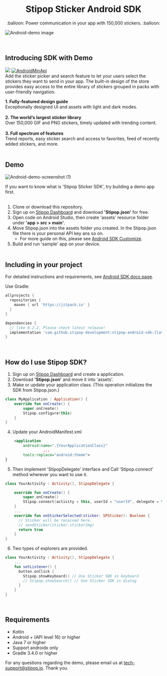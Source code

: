 <h1 align="center">Stipop Sticker Android SDK</h1>
<p align="center">
:balloon: Power communication in your app with 150,000 stickers. :balloon:</br>

![Android-demo image](https://user-images.githubusercontent.com/42525347/139039262-2fc7a0d2-d000-4848-b7be-eee2beede9f8.png)

</p>
</br>

## Introducing SDK with Demo
[![](https://jitpack.io/v/stipop-development/stipop-android-sdk.svg)](https://jitpack.io/#stipop-development/stipop-android-sdk)
<a href="https://android-arsenal.com/api?level=16"><img alt="AndroidMinApi" src="https://img.shields.io/badge/API-16%2B-brightgreen.svg?style=flat"/></a></br>
Add the sticker picker and search feature to let your users select the stickers they want to send in your app. The built-in design of the store provides easy access to the entire library of stickers grouped in packs with user-friendly navigation.

**1. Fully-featured design guide** <br/>
Exceptionally designed UI and assets with light and dark modes.<br/><br/>
**2. The world’s largest sticker library** <br/>
Over 150,000 GIF and PNG stickers, timely updated with trending content.<br/><br/>
**3. Full spectrum of features** <br/>
Trend reports, easy sticker search and access to favorites, feed of recently added stickers, and more.<br/><br/>


Demo
--------
<p align="center">
      
![Android-demo-screenshot (1)](https://user-images.githubusercontent.com/42525347/139039328-e02059dc-11fd-416f-9135-1d124ef782b7.png)
      
</p>
If you want to know what is 'Stipop Sticker SDK', try building a demo app first.</br></br>

1. Clone or download this repository.<br/>
2. Sign up on <a href="https://dashboard.stipop.io/" target="_blank">Stipop Dashboard</a> and download **'Stipop.json'** for free.<br/>
3. Open code on Android Studio, then create 'assets' resource folder under **'app > src > main'**.<br/>
4. Move Stipop.json into the assets folder you created. In the Stipop.json file there is your personal API key ans so on.
      - For more guide on this, please see <a href="https://docs.stipop.io/en/sdk/android/customize/overview/" target="_blank">Android SDK Customize</a>.
5. Build and run 'sample' app on your device.<br/><br/>

Including in your project
--------
For detailed instructions and requirements, see [Android SDK docs page][1].

Use Gradle:

```gradle
allprojects {
  repositories {
    maven { url 'https://jitpack.io' }
  }
}

dependencies {
  // like 0.2.2. Please check latest release!
  implementation 'com.github.stipop-development:stipop-android-sdk:{latest_version}' 
}
```
<br/>

How do I use Stipop SDK?
-------------------
1. Sign up on <a href="https://dashboard.stipop.io/" target="_blank">Stipop Dashboard</a> and create a application.
2. Download **'Stipop.json'** and move it into 'assets'.
3. Make or update your application class. (This operation initializes the SDK from Stipop.json.)
```kotlin
class MyApplication : Application() {
    override fun onCreate() {
        super.onCreate()
        Stipop.configure(this)
    }
}
```
4. Update your AndroidManifest.xml
```xml
    <application
        android:name=".{YourApplicationClass}"
                 ...
        tools:replace="android:theme">
}
```
5. Then implement 'StipopDelegate' interface and Call 'Stipop.connect' method wherever you want to use it.
```kotlin
class YourActivity : Activity(), StipopDelegate {

    override fun onCreate() {
        super.onCreate()
        Stipop.connect(activity = this, userId = "userId", delegate = this)
    }
    ...
    override fun onStickerSelected(sticker: SPSticker): Boolean {
      // Sticker will be received here.
      // sendSticker(sticker.stickerImg)
      return true
    }
}
```
6. Two types of explorers are provided.
```kotlin
class YourActivity : Activity(), StipopDelegate {
    ...
    fun setListener() {
      button.onClick {
        Stipop.showKeyboard() // Use Sticker SDK in keyboard
        // Stipop.showSearch() // Use Sticker SDK in dialog
      }
    }
}
```
<br/>

Requirements
-------------------
- Kotlin
- Android + (API level 16) or higher
- Java 7 or higher
- Support androidx only
- Gradle 3.4.0 or higher


For any questions regarding the demo, please email us at tech-support@stipop.io. Thank you.

<br/>
<br/>

[1]: https://docs.stipop.io/en/sdk/android/get-started/quick-start
